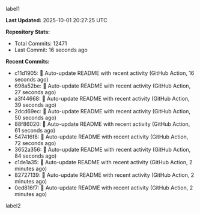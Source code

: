 
label1 
<!-- ACTIVITY_START -->
**Last Updated:** 2025-10-01 20:27:25 UTC

**Repository Stats:**
- Total Commits: 12471
- Last Commit: 16 seconds ago

**Recent Commits:**
- c11d1905: 🤖 Auto-update README with recent activity (GitHub Action, 16 seconds ago)
- 698a52be: 🤖 Auto-update README with recent activity (GitHub Action, 27 seconds ago)
- a3f44668: 🤖 Auto-update README with recent activity (GitHub Action, 39 seconds ago)
- 2dcd69ec: 🤖 Auto-update README with recent activity (GitHub Action, 50 seconds ago)
- 88f86020: 🤖 Auto-update README with recent activity (GitHub Action, 61 seconds ago)
- 547416f8: 🤖 Auto-update README with recent activity (GitHub Action, 72 seconds ago)
- 3652a356: 🤖 Auto-update README with recent activity (GitHub Action, 84 seconds ago)
- c1de1a35: 🤖 Auto-update README with recent activity (GitHub Action, 2 minutes ago)
- 82727139: 🤖 Auto-update README with recent activity (GitHub Action, 2 minutes ago)
- 0ed816f7: 🤖 Auto-update README with recent activity (GitHub Action, 2 minutes ago)
<!-- ACTIVITY_END -->

label2

